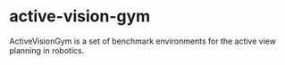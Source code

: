 # active-vision-gym
ActiveVisionGym is a set of benchmark environments for the active view planning in robotics.
